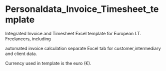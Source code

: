 # Personaldata_Invoice_Timesheet_template
Integrated Invoice and Timesheet Excel template for European I.T. Freelancers, including 

   automated invoice calculation
   separate Excel tab for customer,intermediary and client data.

Currency used in template is the euro (€).
